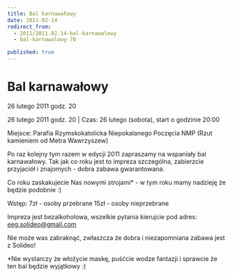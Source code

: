 ```yaml
---
title: Bal karnawałowy
date: 2011-02-14
redirect_from: 
  - 2011/2011.02.14-bal-karnawalowy
  - bal-karnawalowy-70

published: true
---
```




# Bal karnawałowy

<time>26 lutego 2011 godz. 20</time>

26 lutego 2011 godz. 20 | 
Czas: 26 lutego (sobota), start o godzinie 20:00

Miejsce: Parafia Rzymskokatolicka Niepokalanego Poczęcia NMP (Rzut kamieniem od Metra Wawrzyszew)

Po raz kolejny tym razem w edycji 2011 zapraszamy na wspaniały bal karnawałowy. Tak jak co roku jest to impreza szczególna, zabierzcie przyjaciół i znajomych - dobra zabawa gwarantowana.

Co roku zaskakujecie Nas nowymi strojami* - w tym roku mamy nadzieję że będzie podobnie :)

Wstęp:
7zł - osoby przebrane
15zł - osoby nieprzebrane

Impreza jest bezalkoholowa, wszelkie pytania kierujcie pod adres: eeg.solideo@gmail.com

Nie może was zabraknąć, zwłaszcza że dobra i niezapomniana zabawa jest z Solideo!

*Nie wystarczy że włożycie maskę, puśćcie wodze fantazji i sprawcie że ten bal będzie wyjątkowy :) 

<!--{{json:{"created_date":"2011-02-14 16:38:04","publish_down":"0000-00-00 00:00:00","id":"1025"}}}-->